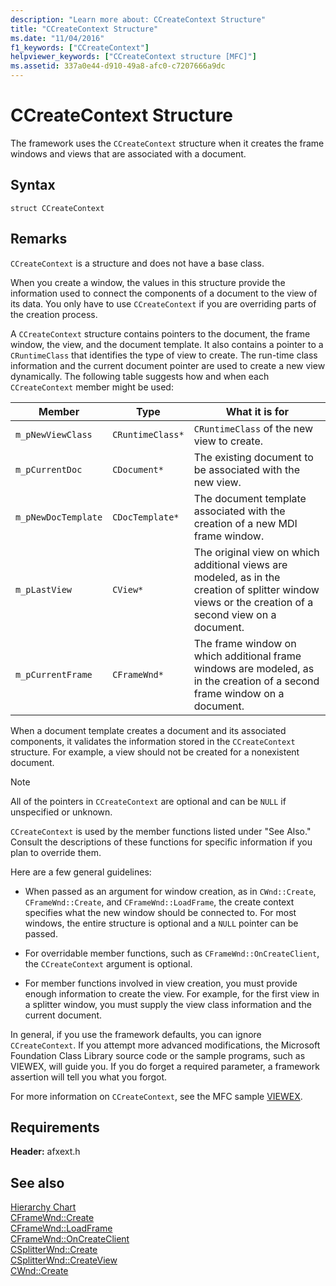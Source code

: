 ```yaml
---
description: "Learn more about: CCreateContext Structure"
title: "CCreateContext Structure"
ms.date: "11/04/2016"
f1_keywords: ["CCreateContext"]
helpviewer_keywords: ["CCreateContext structure [MFC]"]
ms.assetid: 337a0e44-d910-49a8-afc0-c7207666a9dc
---
```

# CCreateContext Structure

The framework uses the `CCreateContext` structure when it creates the frame windows and views that are associated with a document.

## Syntax

```
struct CCreateContext
```

## Remarks

`CCreateContext` is a structure and does not have a base class.

When you create a window, the values in this structure provide the information used to connect the components of a document to the view of its data. You only have to use `CCreateContext` if you are overriding parts of the creation process.

A `CCreateContext` structure contains pointers to the document, the frame window, the view, and the document template. It also contains a pointer to a `CRuntimeClass` that identifies the type of view to create. The run-time class information and the current document pointer are used to create a new view dynamically. The following table suggests how and when each `CCreateContext` member might be used:

|Member|Type|What it is for|
|------------|----------|--------------------|
|`m_pNewViewClass`|`CRuntimeClass*`|`CRuntimeClass` of the new view to create.|
|`m_pCurrentDoc`|`CDocument*`|The existing document to be associated with the new view.|
|`m_pNewDocTemplate`|`CDocTemplate*`|The document template associated with the creation of a new MDI frame window.|
|`m_pLastView`|`CView*`|The original view on which additional views are modeled, as in the creation of splitter window views or the creation of a second view on a document.|
|`m_pCurrentFrame`|`CFrameWnd*`|The frame window on which additional frame windows are modeled, as in the creation of a second frame window on a document.|

When a document template creates a document and its associated components, it validates the information stored in the `CCreateContext` structure. For example, a view should not be created for a nonexistent document.

> [!NOTE]
> All of the pointers in `CCreateContext` are optional and can be `NULL` if unspecified or unknown.

`CCreateContext` is used by the member functions listed under "See Also." Consult the descriptions of these functions for specific information if you plan to override them.

Here are a few general guidelines:

- When passed as an argument for window creation, as in `CWnd::Create`, `CFrameWnd::Create`, and `CFrameWnd::LoadFrame`, the create context specifies what the new window should be connected to. For most windows, the entire structure is optional and a `NULL` pointer can be passed.

- For overridable member functions, such as `CFrameWnd::OnCreateClient`, the `CCreateContext` argument is optional.

- For member functions involved in view creation, you must provide enough information to create the view. For example, for the first view in a splitter window, you must supply the view class information and the current document.

In general, if you use the framework defaults, you can ignore `CCreateContext`. If you attempt more advanced modifications, the Microsoft Foundation Class Library source code or the sample programs, such as VIEWEX, will guide you. If you do forget a required parameter, a framework assertion will tell you what you forgot.

For more information on `CCreateContext`, see the MFC sample [VIEWEX](../../overview/visual-cpp-samples.md).

## Requirements

**Header:** afxext.h

## See also

[Hierarchy Chart](../../mfc/hierarchy-chart.md)<br/>
[CFrameWnd::Create](../../mfc/reference/cframewnd-class.md#create)<br/>
[CFrameWnd::LoadFrame](../../mfc/reference/cframewnd-class.md#loadframe)<br/>
[CFrameWnd::OnCreateClient](../../mfc/reference/cframewnd-class.md#oncreateclient)<br/>
[CSplitterWnd::Create](../../mfc/reference/csplitterwnd-class.md#create)<br/>
[CSplitterWnd::CreateView](../../mfc/reference/csplitterwnd-class.md#createview)<br/>
[CWnd::Create](../../mfc/reference/cwnd-class.md#create)
